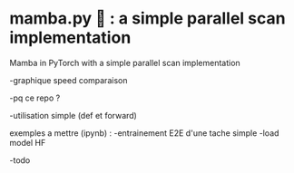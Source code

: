 # mamba.py 🐍 : a simple parallel scan implementation
Mamba in PyTorch with a simple parallel scan implementation

-graphique speed comparaison

-pq ce repo ?

-utilisation simple (def et forward)

exemples a mettre (ipynb) :
-entrainement E2E d'une tache simple
-load model HF


-todo
